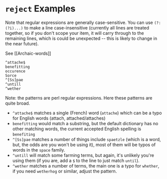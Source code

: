 # `reject` Examples

Note that regular expressions are generally case-sensitive. You can use `(?:(?i)...)` to make a line case-insensitive (currently all lines are treated together, so if you don't scope your item, it will carry through to the remaining lines, which is could be unexpected -- this is likely to change in the near future).


See [[Archaic-words]]

```
^attache$
benefitting
occurence
Sorce
^[Ss]pae
^untill
^wether
```

Note: the patterns are perl regular expressions.
Here these patterns are quite broad.

* `^attache$` matches a single (French) word (`attache`) which can be a typo for English words (attach, attached/attaches)
* `benefitting` would match a substring, but the default dictionary has no other matching words, the current accepted English spelling is `benefiting`
* `^[Ss]pae` matches a number of things include `spaetzle` (which is a word, but, the odds are you won't be using it), most of them will be typos of words in the `space` family.
* `^untill` will match some farming terms, but again, it's unlikely you're using them (if you are, add a `$` to the line to just match `until`).
* `^wether` matches a number of terms, the main one is a typo for `whether`, if you need `wetherhog` or similar, adjust the pattern.
